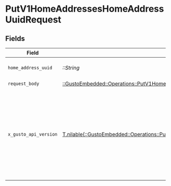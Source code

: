 # PutV1HomeAddressesHomeAddressUuidRequest


## Fields

| Field                                                                                                                                                                                                                        | Type                                                                                                                                                                                                                         | Required                                                                                                                                                                                                                     | Description                                                                                                                                                                                                                  |
| ---------------------------------------------------------------------------------------------------------------------------------------------------------------------------------------------------------------------------- | ---------------------------------------------------------------------------------------------------------------------------------------------------------------------------------------------------------------------------- | ---------------------------------------------------------------------------------------------------------------------------------------------------------------------------------------------------------------------------- | ---------------------------------------------------------------------------------------------------------------------------------------------------------------------------------------------------------------------------- |
| `home_address_uuid`                                                                                                                                                                                                          | *::String*                                                                                                                                                                                                                   | :heavy_check_mark:                                                                                                                                                                                                           | The UUID of the home address                                                                                                                                                                                                 |
| `request_body`                                                                                                                                                                                                               | [::GustoEmbedded::Operations::PutV1HomeAddressesHomeAddressUuidRequestBody](../../models/operations/putv1homeaddresseshomeaddressuuidrequestbody.md)                                                                         | :heavy_check_mark:                                                                                                                                                                                                           | N/A                                                                                                                                                                                                                          |
| `x_gusto_api_version`                                                                                                                                                                                                        | [T.nilable(::GustoEmbedded::Operations::PutV1HomeAddressesHomeAddressUuidHeaderXGustoAPIVersion)](../../models/operations/putv1homeaddresseshomeaddressuuidheaderxgustoapiversion.md)                                        | :heavy_minus_sign:                                                                                                                                                                                                           | Determines the date-based API version associated with your API call. If none is provided, your application's [minimum API version](https://docs.gusto.com/embedded-payroll/docs/api-versioning#minimum-api-version) is used. |